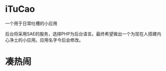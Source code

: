 # iTuCao
<p>一个用于日常吐槽的小应用</p>
<p>后台将采用SAE的服务，选择PHP为后台语言。最终希望做出一个为现在人搭建内心净土的小应用。应用名字今后会修改。</p>



# 凑热闹
<p></p>
